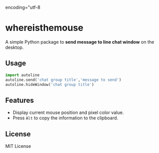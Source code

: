 encoding="utf-8
# whereisthemouse

A simple Python package to **send message to line chat window** on the desktop. 

## Usage

```python
import autoline
autoline.send('chat group title','message to send')
autoline.hideWindow('chat group title')
```

## Features

- Display current mouse position and pixel color value.
- Press `Alt` to copy the information to the clipboard.

## License

MIT License

